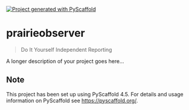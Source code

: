 <!-- These are examples of badges you might want to add to your README:
     please update the URLs accordingly

[![Built Status](https://api.cirrus-ci.com/github/<USER>/prairieobserver.svg?branch=main)](https://cirrus-ci.com/github/<USER>/prairieobserver)
[![ReadTheDocs](https://readthedocs.org/projects/prairieobserver/badge/?version=latest)](https://prairieobserver.readthedocs.io/en/stable/)
[![Coveralls](https://img.shields.io/coveralls/github/<USER>/prairieobserver/main.svg)](https://coveralls.io/r/<USER>/prairieobserver)
[![PyPI-Server](https://img.shields.io/pypi/v/prairieobserver.svg)](https://pypi.org/project/prairieobserver/)
[![Conda-Forge](https://img.shields.io/conda/vn/conda-forge/prairieobserver.svg)](https://anaconda.org/conda-forge/prairieobserver)
[![Monthly Downloads](https://pepy.tech/badge/prairieobserver/month)](https://pepy.tech/project/prairieobserver)
[![Twitter](https://img.shields.io/twitter/url/http/shields.io.svg?style=social&label=Twitter)](https://twitter.com/prairieobserver)
-->

[![Project generated with PyScaffold](https://img.shields.io/badge/-PyScaffold-005CA0?logo=pyscaffold)](https://pyscaffold.org/)

# prairieobserver

> Do It Yourself Independent Reporting

A longer description of your project goes here...


<!-- pyscaffold-notes -->

## Note

This project has been set up using PyScaffold 4.5. For details and usage
information on PyScaffold see https://pyscaffold.org/.
